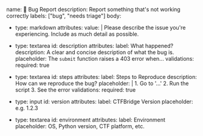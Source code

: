 name: 🐛 Bug Report
description: Report something that's not working correctly
labels: ["bug", "needs triage"]
body:
  - type: markdown
    attributes:
      value: |
        Please describe the issue you're experiencing. Include as much detail as possible.

  - type: textarea
    id: description
    attributes:
      label: What happened?
      description: A clear and concise description of what the bug is.
      placeholder: The `submit` function raises a 403 error when...
    validations:
      required: true

  - type: textarea
    id: steps
    attributes:
      label: Steps to Reproduce
      description: How can we reproduce the bug?
      placeholder: |
        1. Go to '...'
        2. Run the script
        3. See the error
    validations:
      required: true

  - type: input
    id: version
    attributes:
      label: CTFBridge Version
      placeholder: e.g. 1.2.3

  - type: textarea
    id: environment
    attributes:
      label: Environment
      placeholder: OS, Python version, CTF platform, etc.
